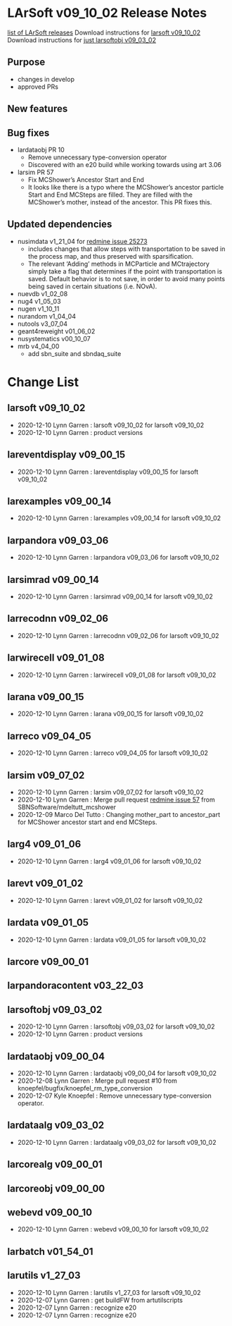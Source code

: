 LArSoft v09_10_02 Release Notes
======================================================================

[list of LArSoft releases](LArSoft_release_list)
Download instructions for [larsoft v09_10_02](http://scisoft.fnal.gov/scisoft/bundles/larsoft/v09_10_02/larsoft-v09_10_02.html)
Download instructions for [just larsoftobj v09_03_02](http://scisoft.fnal.gov/scisoft/bundles/larsoftobj/v09_03_02/larsoftobj-v09_03_02.html)

Purpose
--------------------

-   changes in develop
-   approved PRs

New features
------------------------------

Bug fixes
------------------------

-   lardataobj PR 10
    -   Remove unnecessary type-conversion operator
    -   Discovered with an e20 build while working towards using art 3.06
-   larsim PR 57
    -   Fix MCShower’s Ancestor Start and End
    -   It looks like there is a typo where the MCShower’s ancestor particle Start and End MCSteps are filled. They are filled with the MCShower’s mother, instead of the ancestor. This PR fixes this.

Updated dependencies
----------------------------------------------

-   nusimdata v1_21_04 for [redmine issue 25273](https://cdcvs.fnal.gov/redmine/issues/25273)
    -   includes changes that allow steps with transportation to be saved in the process map, and thus preserved with sparsification.
    -   The relevant ‘Adding’ methods in MCParticle and MCtrajectory simply take a flag that determines if the point with transportation is saved. Default behavior is to not save, in order to avoid many points being saved in certain situations (i.e. NOvA).
-   nuevdb v1_02_08
-   nug4 v1_05_03
-   nugen v1_10_11
-   nurandom v1_04_04
-   nutools v3_07_04
-   geant4reweight v01_06_02
-   nusystematics v00_10_07
-   mrb v4_04_00
    -   add sbn_suite and sbndaq_suite

Change List
============================

larsoft v09_10_02
------------------------------------------

-   2020-12-10 Lynn Garren : larsoft v09_10_02 for larsoft v09_10_02
-   2020-12-10 Lynn Garren : product versions

lareventdisplay v09_00_15
----------------------------------------------------------

-   2020-12-10 Lynn Garren : lareventdisplay v09_00_15 for larsoft v09_10_02

larexamples v09_00_14
--------------------------------------------------

-   2020-12-10 Lynn Garren : larexamples v09_00_14 for larsoft v09_10_02

larpandora v09_03_06
------------------------------------------------

-   2020-12-10 Lynn Garren : larpandora v09_03_06 for larsoft v09_10_02

larsimrad v09_00_14
----------------------------------------------

-   2020-12-10 Lynn Garren : larsimrad v09_00_14 for larsoft v09_10_02

larrecodnn v09_02_06
------------------------------------------------

-   2020-12-10 Lynn Garren : larrecodnn v09_02_06 for larsoft v09_10_02

larwirecell v09_01_08
--------------------------------------------------

-   2020-12-10 Lynn Garren : larwirecell v09_01_08 for larsoft v09_10_02

larana v09_00_15
----------------------------------------

-   2020-12-10 Lynn Garren : larana v09_00_15 for larsoft v09_10_02

larreco v09_04_05
------------------------------------------

-   2020-12-10 Lynn Garren : larreco v09_04_05 for larsoft v09_10_02

larsim v09_07_02
----------------------------------------

-   2020-12-10 Lynn Garren : larsim v09_07_02 for larsoft v09_10_02
-   2020-12-10 Lynn Garren : Merge pull request [redmine issue 57](https://cdcvs.fnal.gov/redmine/issues/57) from SBNSoftware/mdeltutt_mcshower
-   2020-12-09 Marco Del Tutto : Changing mother_part to ancestor_part for MCShower ancestor start and end MCSteps.

larg4 v09_01_06
--------------------------------------

-   2020-12-10 Lynn Garren : larg4 v09_01_06 for larsoft v09_10_02

larevt v09_01_02
----------------------------------------

-   2020-12-10 Lynn Garren : larevt v09_01_02 for larsoft v09_10_02

lardata v09_01_05
------------------------------------------

-   2020-12-10 Lynn Garren : lardata v09_01_05 for larsoft v09_10_02

larcore v09_00_01
------------------------------------------

larpandoracontent v03_22_03
--------------------------------------------------------------

larsoftobj v09_03_02
------------------------------------------------

-   2020-12-10 Lynn Garren : larsoftobj v09_03_02 for larsoft v09_10_02
-   2020-12-10 Lynn Garren : product versions

lardataobj v09_00_04
------------------------------------------------

-   2020-12-10 Lynn Garren : lardataobj v09_00_04 for larsoft v09_10_02
-   2020-12-08 Lynn Garren : Merge pull request \#10 from knoepfel/bugfix/knoepfel_rm_type_conversion
-   2020-12-07 Kyle Knoepfel : Remove unnecessary type-conversion operator.

lardataalg v09_03_02
------------------------------------------------

-   2020-12-10 Lynn Garren : lardataalg v09_03_02 for larsoft v09_10_02

larcorealg v09_00_01
------------------------------------------------

larcoreobj v09_00_00
------------------------------------------------

webevd v09_00_10
----------------------------------------

-   2020-12-10 Lynn Garren : webevd v09_00_10 for larsoft v09_10_02

larbatch v01_54_01
--------------------------------------------

larutils v1_27_03
------------------------------------------

-   2020-12-10 Lynn Garren : larutils v1_27_03 for larsoft v09_10_02
-   2020-12-07 Lynn Garren : get buildFW from artutilscripts
-   2020-12-07 Lynn Garren : recognize e20
-   2020-12-07 Lynn Garren : recognize e20

